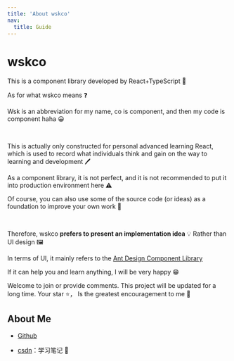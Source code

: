 ```yaml
---
title: 'About wskco'
nav:
  title: Guide
---
```


# wskco

This is a component library developed by React+TypeScript 🎉

As for what wskco means ❓

Wsk is an abbreviation for my name, co is component, and then my code is component haha 😀

<br />

This is actually only constructed for personal advanced learning React, which is used to record what individuals think and gain on the way to learning and development 🖊

As a component library, it is not perfect, and it is not recommended to put it into production environment here ⚠

Of course, you can also use some of the source code (or ideas) as a foundation to improve your own work 🏢

<br />

Therefore, wskco **prefers to present an implementation idea** 💡 Rather than UI design 🖼️

In terms of UI, it mainly refers to the [Ant Design Component Library](https://ant.design/index-cn )


If it can help you and learn anything, I will be very happy 😁

Welcome to join or provide comments. This project will be updated for a long time. Your star ⭐， Is the greatest encouragement to me 🚀

## About Me

- [Github](https://github.com/wskang12138)

- [csdn](https://blog.csdn.net/nihaio25?spm=1000.2115.3001.5343)：学习笔记 📝

